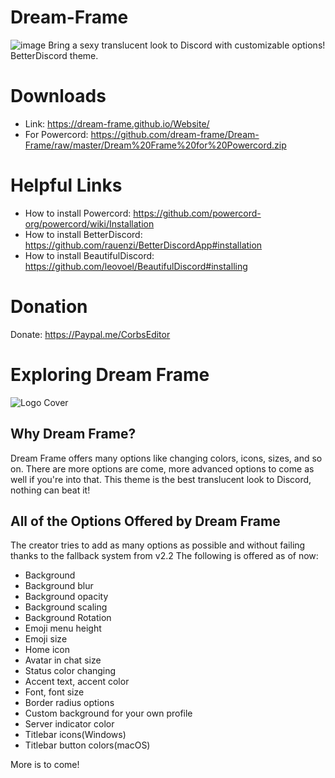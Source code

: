 # Dream-Frame
![image](https://i.imgur.com/WGv32qu.jpg)
Bring a sexy translucent look to Discord with customizable options! BetterDiscord theme.
# Downloads
* Link: https://dream-frame.github.io/Website/
* For Powercord: https://github.com/dream-frame/Dream-Frame/raw/master/Dream%20Frame%20for%20Powercord.zip
# Helpful Links
* How to install Powercord: https://github.com/powercord-org/powercord/wiki/Installation
* How to install BetterDiscord: https://github.com/rauenzi/BetterDiscordApp#installation
* How to install BeautifulDiscord: https://github.com/leovoel/BeautifulDiscord#installing
# Donation
Donate: https://Paypal.me/CorbsEditor
# Exploring Dream Frame
![Logo Cover](https://i.imgur.com/BpKlpWq.jpg)
## Why Dream Frame?
Dream Frame offers many options like changing colors, icons, sizes, and so on. There are more options are come, more advanced options to come as well if you're into that. This theme is the best translucent look to Discord, nothing can beat it!
## All of the Options Offered by Dream Frame
The creator tries to add as many options as possible and without failing thanks to the fallback system from v2.2
The following is offered as of now:
* Background
* Background blur
* Background opacity
* Background scaling
* Background Rotation
* Emoji menu height
* Emoji size
* Home icon
* Avatar in chat size
* Status color changing
* Accent text, accent color
* Font, font size
* Border radius options
* Custom background for your own profile
* Server indicator color
* Titlebar icons(Windows)
* Titlebar button colors(macOS)

More is to come! 
